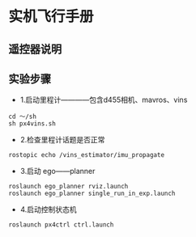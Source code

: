 # 实机飞行手册  





## 遥控器说明  






## 实验步骤  

* 1.启动里程计————包含d455相机、mavros、vins  

```shell
cd ～/sh
sh px4vins.sh  
```

* 2.检查里程计话题是否正常  

```shell
rostopic echo /vins_estimator/imu_propagate
```

* 3.启动 ego——planner  

```shell
roslaunch ego_planner rviz.launch
roslaunch ego_planner single_run_in_exp.launch
```

* 4.启动控制状态机  

```shell
roslaunch px4ctrl ctrl.launch
```




